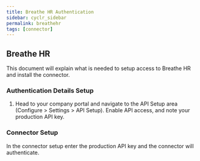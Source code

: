 ```yaml
---
title: Breathe HR Authentication
sidebar: cyclr_sidebar
permalink: breathehr
tags: [connector]
---
```


## Breathe HR ##

This document will explain what is needed to setup access to Breathe HR and install the connector.

### Authentication Details Setup ###
1. Head to your company portal and navigate to the API Setup area (Configure > Settings > API Setup). Enable API access, and note your production API key.

### Connector Setup ###
In the connector setup enter the production API key and the connector will authenticate.